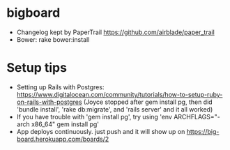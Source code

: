 bigboard
========

* Changelog kept by PaperTrail https://github.com/airblade/paper_trail
* Bower: rake bower:install


Setup tips
=========

* Setting up Rails with Postgres: https://www.digitalocean.com/community/tutorials/how-to-setup-ruby-on-rails-with-postgres (Joyce stopped after gem install pg, then did 'bundle install', 'rake db:migrate', and 'rails server' and it all worked)
* If you have trouble with 'gem install pg', try using 'env ARCHFLAGS="-arch x86_64" gem install pg'
* App deploys continuously. just push and it will show up on https://big-board.herokuapp.com/boards/2
